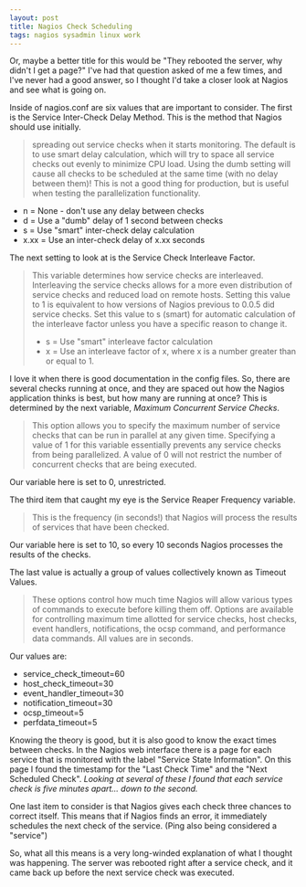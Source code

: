 ```yaml
--- 
layout: post
title: Nagios Check Scheduling
tags: nagios sysadmin linux work
---
```


Or, maybe a better title for this would be "They rebooted the server, why didn't I get a page?"  I've had that question asked of me a few times, and I've never had a good answer, so I thought I'd take a closer look at Nagios and see what is going on. 

Inside of nagios.conf are six values that are important to consider. The first is the Service Inter-Check Delay Method. This is the method that Nagios should use initially. 

> spreading out service checks when it starts monitoring. The default is to use smart delay calculation, which will try to space all service checks out evenly to minimize CPU load. Using the dumb setting will cause all checks to be scheduled at the same time (with no delay between them)! This is not a good thing for production, but is useful when testing the parallelization functionality.  

* n = None - don't use any delay between checks
* d = Use a "dumb" delay of 1 second between checks
* s = Use "smart" inter-check delay calculation
* x.xx = Use an inter-check delay of x.xx seconds

The next setting to look at is the Service Check Interleave Factor. 

> This variable determines how service checks are interleaved. Interleaving the service checks allows for a more even distribution of service checks and reduced load on remote hosts. Setting this value to 1 is equivalent to how versions of Nagios previous to 0.0.5 did service checks. Set this value to s (smart) for automatic calculation of the interleave factor unless you have a specific reason to change it.  
> 
> * s = Use "smart" interleave factor calculation
> * x = Use an interleave factor of x, where x is a number greater than or equal to 1.

I love it when there is good documentation in the config files. So, there are several checks running at once, and they are spaced out how the Nagios application thinks is best, but how many are running at once?  This is determined by the next variable, *Maximum Concurrent Service Checks*. 

> This option allows you to specify the maximum number of service checks that can be run in parallel at any given time. Specifying a value of 1 for this variable essentially prevents any service checks from being parallelized. A value of 0 will not restrict the number of concurrent checks that are being executed.  

Our variable here is set to 0, unrestricted.

The third item that caught my eye is the Service Reaper Frequency variable. 

> This is the frequency (in seconds!) that Nagios will process the results of services that have been checked. 

Our variable here is set to 10, so every 10 seconds Nagios processes the results of the checks.

The last value is actually a group of values collectively known as Timeout Values. 

> These options control how much time Nagios will allow various types of commands to execute before killing them off. Options are available for controlling maximum time allotted for service checks, host checks, event handlers, notifications, the ocsp command, and performance data commands. All values are in seconds. 

Our values are:

* service_check_timeout=60
* host_check_timeout=30
* event_handler_timeout=30
* notification_timeout=30
* ocsp_timeout=5
* perfdata_timeout=5

Knowing the theory is good, but it is also good to know the exact times between checks. In the Nagios web interface there is a page for each service that is monitored with the label "Service State Information". On this page I found the timestamp for the "Last Check Time" and the "Next Scheduled Check". *Looking at several of these I found that each service check is five minutes apart... down to the second.*

One last item to consider is that Nagios gives each check three chances to correct itself. This means that if Nagios finds an error, it immediately schedules the next check of the service. (Ping also being considered a "service") 

So, what all this means is a very long-winded explanation of what I thought was happening. The server was rebooted right after a service check, and it came back up before the next service check was executed. 

